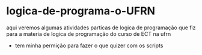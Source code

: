 # logica-de-programa-o-UFRN
 aqui veremos algumas atividades particas de logica de programação que fiz para a materia de logica de programação do curso de ECT na ufrn

 - tem minha permição para fazer o que quizer com os scripts
